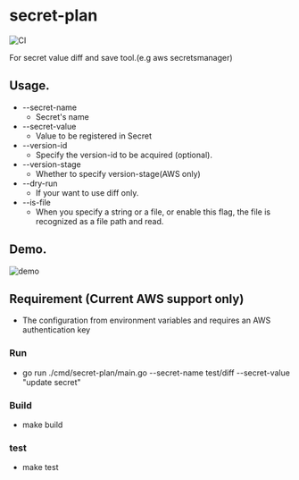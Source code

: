 # secret-plan

![CI](https://github.com/yutachaos/secret-plan/workflows/CI/badge.svg)

For secret value diff and save tool.(e.g aws secretsmanager)

## Usage. 
- --secret-name
   - Secret's name 
- --secret-value 
   - Value to be registered in Secret
- --version-id
   - Specify the version-id to be acquired (optional).
- --version-stage
    - Whether to specify version-stage(AWS only)
- --dry-run
   - If your want to use diff only. 
- --is-file
   - When you specify a string or a file, or enable this flag, the file is recognized as a file path and read.

## Demo. 

![demo](./demo.gif)

## Requirement (Current AWS support only)
- The configuration from environment variables and requires an AWS authentication key

### Run
- go run ./cmd/secret-plan/main.go --secret-name test/diff --secret-value "update secret"

### Build
- make build

### test 
- make test 
